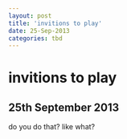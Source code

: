 ```yaml
---
layout: post
title: 'invitions to play'
date: 25-Sep-2013
categories: tbd
---
```


# invitions to play

## 25th September 2013

do you do that? like what?
